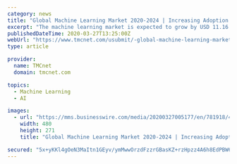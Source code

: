 ```yaml
---
category: news
title: "Global Machine Learning Market 2020-2024 | Increasing Adoption of Cloud-Based Offerings to Boost the Market Growth | Technavio"
excerpt: "The machine learning market is expected to grow by USD 11.16 billion during 2020-2024, according to the latest market research report by Technavio. Request a free sample report This press release features multimedia. View the full release here: https://www.businesswire.com/news/home/20200327005177/en/ The rising adoption of cloud computing ..."
publishedDateTime: 2020-03-27T13:25:00Z
webUrl: "https://www.tmcnet.com/usubmit/-global-machine-learning-market-2020-2024-increasing-adoption-/2020/03/27/9122251.htm"
type: article

provider:
  name: TMCnet
  domain: tmcnet.com

topics:
  - Machine Learning
  - AI

images:
  - url: "https://mms.businesswire.com/media/20200327005177/en/781918/4/IRTNTR40918.jpg"
    width: 480
    height: 271
    title: "Global Machine Learning Market 2020-2024 | Increasing Adoption of Cloud-Based Offerings to Boost the Market Growth | Technavio"

secured: "5x+yKKl4gOeN3MaItn1GEyv/ymMwwOrzdFzzrGBasKZ+rzHpzz4A6h8EdPBW6brvE4nEkYTaiQVFo/eGQviV+5WsO9bQPp03Eyv/M8sktBIaM/2AIaZwdRbhaHgla5qrw/bBGs7hmi1RY92kIz/lRa1cO93wCQZaf6RNqkKgU8M513t1r/RYjQPLnfV+jwScXiRYwHJ/OSARr81u2rNwax7GWdt7rz/tEzYGadIid3LwydOn5Cr8HLum6xSwI6zQoTS+nj959yPQQqO5YVo2TbENslBHGrF38q3hzmDCmbAAkWkCXe64tM5dL7qsQZeN;smgq3iAWbVT02kaS0jkuUQ=="
---
```


